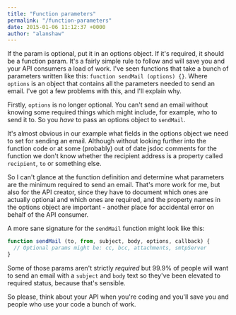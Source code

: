 ```yaml
---
title: "Function parameters"
permalink: "/function-parameters"
date: 2015-01-06 11:12:37 +0000
author: "alanshaw"
---
```

If the param is optional, put it in an options object. If it's required, it should be a function param. It's a fairly simple rule to follow and will save you and your API consumers a load of work. I've seen functions that take a bunch of parameters written like this: `function sendMail (options) {}`. Where `options` is an object that contains all the parameters needed to send an email. I've got a few problems with this, and I'll explain why.

Firstly, `options` is no longer optional. You can't send an email without knowing some required things which might include, for example, who to send it to. So you _have_ to pass an options object to `sendMail`.

It's almost obvious in our example what fields in the options object we need to set for sending an email. Although without looking further into the function code or at some (probably) out of date jsdoc comments for the function we don't know whether the recipient address is a property called `recipient`, `to` or something else.

So I can't glance at the function definition and determine what parameters are the minimum required to send an email. That's more work for me, but also for the API creator, since they have to document which ones are actually optional and which ones are required, and the property names in the options object are important - another place for accidental error on behalf of the API consumer.

A more sane signature for the `sendMail` function might look like this:

```js
function sendMail (to, from, subject, body, options, callback) {
  // Optional params might be: cc, bcc, attachments, smtpServer
}
```

Some of those params aren't strictly _required_ but 99.9% of people will want to send an email with a `subject` and `body` text so they've been elevated to required status, because that's sensible.

So please, think about your API when you're coding and you'll save you and people who use your code a bunch of work.
